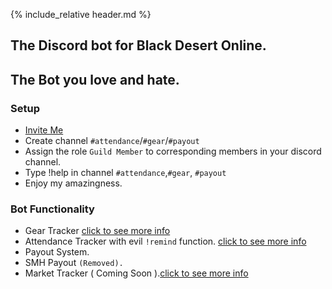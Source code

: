 {% include_relative header.md %}

## The Discord bot for Black Desert Online.
## The Bot you love and hate.

### Setup

- [Invite Me](https://discordapp.com/oauth2/authorize?client_id=216126789406162945&scope=bot&permissions=268446784) 
- Create channel `#attendance`/`#gear`/`#payout`
- Assign the role `Guild Member` to corresponding members in your discord channel.
- Type !help in channel `#attendance`,`#gear`, `#payout`
- Enjoy my amazingness.

### Bot Functionality
- Gear Tracker [click to see more info](gear.html)
- Attendance Tracker with evil `!remind` function. [click to see more info](attendance.html)
- Payout System.
- SMH Payout `(Removed).`
- Market Tracker ( Coming Soon ).[click to see more info](market.html)